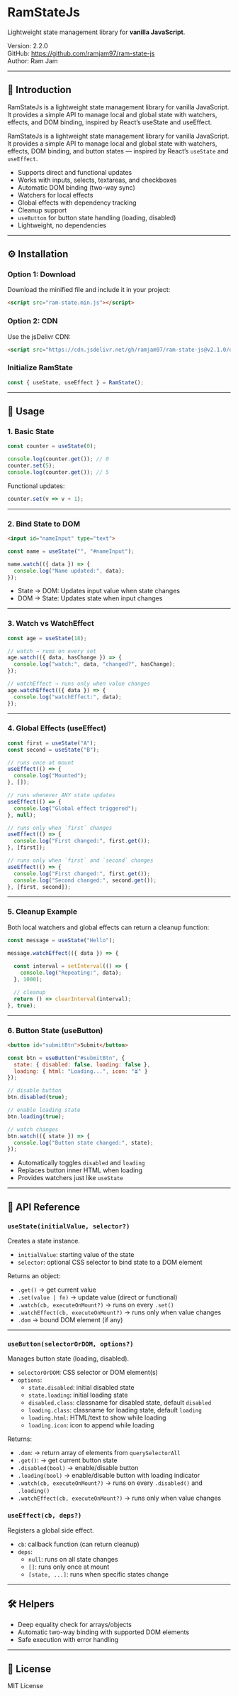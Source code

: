 
# RamStateJs

Lightweight state management library for **vanilla JavaScript**.

Version: 2.2.0  
GitHub: https://github.com/ramjam97/ram-state-js  
Author: Ram Jam

---

## 📌 Introduction

RamStateJs is a lightweight state management library for vanilla JavaScript. It provides a simple API to manage local and global state with watchers, effects, and DOM binding, inspired by React’s useState and useEffect.

RamStateJs is a lightweight state management library for vanilla JavaScript. It provides a simple API to manage local and global state with watchers, effects, DOM binding, and button states — inspired by React’s ``useState`` and ``useEffect``.

- Supports direct and functional updates
- Works with inputs, selects, textareas, and checkboxes
- Automatic DOM binding (two-way sync)
- Watchers for local effects
- Global effects with dependency tracking
- Cleanup support
- ``useButton`` for button state handling (loading, disabled)
- Lightweight, no dependencies

---

## ⚙️ Installation
### Option 1: Download
Download the minified file and include it in your project:

```html
<script src="ram-state.min.js"></script>
```

### Option 2: CDN
Use the jsDelivr CDN:

```html
<script src="https://cdn.jsdelivr.net/gh/ramjam97/ram-state-js@v2.1.0/dist/ram-state.min.js"></script>
```


### Initialize RamState

```js
const { useState, useEffect } = RamState();
```

---

## 🚀 Usage

### 1. Basic State

```js
const counter = useState(0);

console.log(counter.get()); // 0
counter.set(5);
console.log(counter.get()); // 5
```

Functional updates:

```js
counter.set(v => v + 1);
```

---

### 2. Bind State to DOM

```html
<input id="nameInput" type="text">
```

```js
const name = useState("", "#nameInput");

name.watch(({ data }) => {
  console.log("Name updated:", data);
});
```

- State → DOM: Updates input value when state changes  
- DOM → State: Updates state when input changes

---

### 3. Watch vs WatchEffect

```js
const age = useState(18);

// watch → runs on every set
age.watch(({ data, hasChange }) => {
  console.log("watch:", data, "changed?", hasChange);
});

// watchEffect → runs only when value changes
age.watchEffect(({ data }) => {
  console.log("watchEffect:", data);
});
```

---

### 4. Global Effects (useEffect)

```js
const first = useState("A");
const second = useState("B");

// runs once at mount
useEffect(() => {
  console.log("Mounted");
}, []);

// runs whenever ANY state updates
useEffect(() => {
  console.log("Global effect triggered");
}, null);

// runs only when `first` changes
useEffect(() => {
  console.log("First changed:", first.get());
}, [first]);

// runs only when `first` and `second` changes
useEffect(() => {
  console.log("First changed:", first.get());
  console.log("Second changed:", second.get());
}, [first, second]);

```

---

### 5. Cleanup Example

Both local watchers and global effects can return a cleanup function:

```js
const message = useState("Hello");

message.watchEffect(({ data }) => {
  
  const interval = setInterval(() => {
    console.log("Repeating:", data);
  }, 1000);

  // cleanup
  return () => clearInterval(interval);
}, true);
```

---

### 6. Button State (useButton)

```html
<button id="submitBtn">Submit</button>
```

```js
const btn = useButton("#submitBtn", {
  state: { disabled: false, loading: false },
  loading: { html: "Loading...", icon: "⏳" }
});

// disable button
btn.disabled(true);

// enable loading state
btn.loading(true);

// watch changes
btn.watch(({ state }) => {
  console.log("Button state changed:", state);
});

```
- Automatically toggles ``disabled`` and ``loading`` 
- Replaces button inner HTML when loading 
- Provides watchers just like ``useState`` 

---

## 🔑 API Reference

### `useState(initialValue, selector?)`
Creates a state instance.

- `initialValue`: starting value of the state  
- `selector`: optional CSS selector to bind state to a DOM element

Returns an object:
- `.get()` → get current value
- `.set(value | fn)` → update value (direct or functional)
- `.watch(cb, executeOnMount?)` → runs on every `.set()`
- `.watchEffect(cb, executeOnMount?)` → runs only when value changes
- `.dom` → bound DOM element (if any)
---

### `useButton(selectorOrDOM, options?)`
Manages button state (loading, disabled).

- `selectorOrDOM`: CSS selector or DOM element(s)  
- `options`: 
  - `state.disabled`: initial disabled state  
  - `state.loading`: initial loading state  
  - `disabled.class`: classname for disabled state, default ``disabled``  
  - `loading.class`: classname for loading state, default ``loading``
  - `loading.html`: HTML/text to show while loading  
  - `loading.icon`: icon to append while loading  

Returns:
- `.dom`: → return array of elements from ``querySelectorAll`` 
- `.get()`: → get current button state
- ``.disabled(bool)`` → enable/disable button
- ``.loading(bool)`` → enable/disable button with loading indicator
- `.watch(cb, executeOnMount?)` → runs on every `.disabled()` and ``.loading()``
- `.watchEffect(cb, executeOnMount?)` → runs only when value changes


### `useEffect(cb, deps?)`
Registers a global side effect.

- `cb`: callback function (can return cleanup)  
- `deps`:  
  - `null`: runs on all state changes  
  - `[]`: runs only once at mount  
  - `[state, ...]`: runs when specific states change  

---

## 🛠 Helpers

- Deep equality check for arrays/objects
- Automatic two-way binding with supported DOM elements
- Safe execution with error handling

---

## 📜 License

MIT License